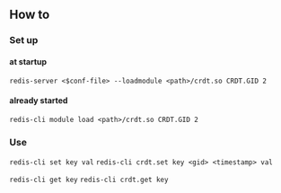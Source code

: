 ## How to

### Set up

#### at startup
`redis-server <$conf-file> --loadmodule <path>/crdt.so CRDT.GID 2`

#### already started
`redis-cli module load <path>/crdt.so CRDT.GID 2`

### Use
`redis-cli set key val`
`redis-cli crdt.set key <gid> <timestamp> val`

`redis-cli get key`
`redis-cli crdt.get key`
